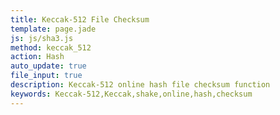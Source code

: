 ```yaml
---
title: Keccak-512 File Checksum
template: page.jade
js: js/sha3.js
method: keccak_512
action: Hash
auto_update: true
file_input: true
description: Keccak-512 online hash file checksum function
keywords: Keccak-512,Keccak,shake,online,hash,checksum
---
```

